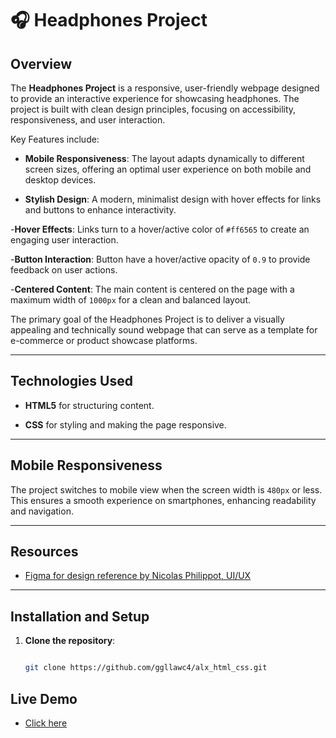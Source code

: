 # 🎧 Headphones Project

## Overview

The **Headphones Project** is a responsive, user-friendly webpage designed to provide an interactive experience for showcasing headphones. The project is built with clean design principles, focusing on accessibility, responsiveness, and user interaction.

Key Features include:
- **Mobile Responsiveness**: The layout adapts dynamically to different screen sizes, offering an optimal user experience on both mobile and desktop devices.

- **Stylish Design**: A modern, minimalist design with hover effects for links and buttons to enhance interactivity.

-**Hover Effects**: Links turn to a hover/active color of `#ff6565` to create an engaging user interaction.

-**Button Interaction**: Button have a hover/active opacity of `0.9` to provide feedback on user actions.

-**Centered Content**: The main content is centered on the page with a maximum width of `1000px` for a clean and balanced layout.

The primary goal of the Headphones Project is to deliver a visually appealing and technically sound webpage that can serve as a template for e-commerce or product showcase platforms.

---

## Technologies Used

- **HTML5** for structuring content.

- **CSS** for styling and making the page responsive.

---

## Mobile Responsiveness

The project switches to mobile view when the screen width is `480px` or less. This ensures a smooth experience on smartphones, enhancing readability and navigation.

---

## Resources

- [Figma for design reference by Nicolas Philippot, UI/UX](https://www.figma.com/design/TwFqqWGYvNYvxZxhdWXv4H/Holberton-School---Headphone-company?node-id=0-1&node-type=canvas&t=LoO57uaF2oZZoi6y-0)

---

## Installation and Setup

1. **Clone the repository**:

   ```bash

   git clone https://github.com/ggllawc4/alx_html_css.git

## Live Demo

- [Click here](https://ggllawc4.github.io/alx_html_css/headphones/4-index.html)